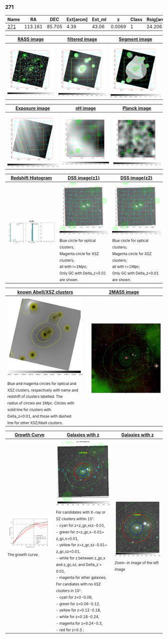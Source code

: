 <div STYLE="page-break-after: always;"></div>

### 271

|Name          |RA          |DEC      | Ext[arcm] | Ext_ml | z    | Class| Rsig[arcmin] | CRsig[c/s] | CR500[c/s] | R500[Mpc] |L500[erg/s]|F500[erg/s/cm^2]| M500[Msun]|Tx[keV]|beta|GC(XSZ,Delta_z<0.01)| GC(OPT,Delta_z<0.01)|GC|alias|
|--------------|------------|------------|---|---|-----------|--------|------|------|----|----|----|----|----|----|----|----|----|----|---|
|[271](script/271.md)     | 113.161       | 85.705       | 4.39    | 43.06   | 0.0069 | 1   | 24.206 |0.360 |0.414 |0.368 |5.780e+41 |5.473e-12 |1.428e+13 |0.646 |0.721 |-, |N, |-, |t226|

|[RASS image](../image/271/271_img.pdf)|[filtered image](../image/271/271_fil.pdf)|[Segment image](../image/271/271_seg.pdf)|
|-------------------|--------------------|-------------------|
| <img src="../image/271/271_img.png" width="300">  | <img src="../image/271/271_fil.png" width="300">   | <img src="../image/271/271_seg.png" width="300">  |

|[Exposure image](../image/271/271_mex.pdf)| [nH image](../image/271/271_nh.pdf)| [Planck image](../image/271/271_p.pdf)|
|-------------------|--------------------|-------------------|
|<img src="../image/271/271_mex.png" width="300">   | <img src="../image/271/271_nh.png" width="300">    | <img src="../image/271/271_p.png" width="300"> |

|[Redshift Histogram](../image/271/271_zg.pdf) | [DSS image(z1)](../image/271/271_dss_z1.pdf)      |  [DSS image(z2)](../image/271/271_dss_z2.pdf)    |
|-------------------|--------------------|-------------------|
|<img src="../image/271/271_zg.png" width="300"> |<img src="../image/271/271_dss_z1.png" width="300"> <sub><br>Blue circle for optical clusters; <br>Magenta circle for XSZ clusters; <br>all with r=1Mpc; <br>Only GC with Delta_z<0.01 are shown. </sub>| <img src="../image/271/271_dss_z2.png" width="300"><sub><br>Blue circle for optical clusters; <br>Magenta circle for XSZ clusters; <br>all with r=1Mpc; <br>Only GC with Delta_z<0.01 are shown. </sub> |

|[known Abell/XSZ clusters](../image/271/271_m.pdf) | [2MASS image](../image/271/271_2mass.pdf)      |
|-------------------|-------------------|
|<img src=../image/271/271_m.png width="300"> <sub><br>Blue and magenta circles for optical and <br>XSZ clusters, respectively with name and <br>redshift of clusters labelled. The <br>radius of circles are 1Mpc. Circles with <br>solid line for clusters with <br>Delta_z<0.01, and those with dashed <br>line for other XSZ/Abell clusters.        </sub>|<img src="../image/271/271_2mass.png" width="300">  |

|[Growth Curve](../image/271/271_gca_all.png) |[Galaxies with z](../image/271/271_opt_ned.pdf) |[Galaxies with z](../image/271/271_opt_ned_zoom.pdf) |
|-------------------|-------------------|-------------------|
| <img src="../image/271/271_gca_all.png" width="300"> <sub><br>The growth curve.</sub>| <img src=../image/271/271_opt_ned.png width="300"> <br><sub> For candidates with X-ray or SZ clusters within 10': <br> - cyan for z<z_gc,xsz-0.01, <br> - green for z=z_gc,x-0.01~ z_gc,x+0.01, <br> - yellow for z=z_gc,sz-0.01~ z_gc,sz+0.01, <br> - white for z between z_gc,x and z_gc,sz, and Delta_z > 0.01, <br> - magenta for other galaxies; <br>For candiates with no XSZ clusters in 10': <br> - cyan for z=0-0.06, <br> - green for z=0.06-0.12, <br> - yellow for z=0.12-0.18, <br> - white for z=0.18-0.24, <br> - magenta for z=0.24-0.3, <br> - red for z>0.3 ;  </sub>|<img src=../image/271/271_opt_ned_zoom.png width="300">  <br><sub> Zoom-in image of the left image</sub>|




